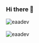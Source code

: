 ### Hi there 👋

<!--
**eaadev/eaadev** is a ✨ _special_ ✨ repository because its `README.md` (this file) appears on your GitHub profile.

Here are some ideas to get you started:

- 🔭 I’m currently working to improve myself
- 🌱 I’m currently learning ...
- 👯 I’m looking to collaborate on ...
- 🤔 I’m looking for help with ...
- 💬 Ask me about ...
- 📫 How to reach me: @eaaa26
- ⚡ Fun fact: I love memes👀
-->

<div>
  <img align="center" src="https://github-readme-stats.vercel.app/api?username=eaadev&show_icons=true&theme=dark" alt="eaadev" />
<div/>
<br />
  
<div>
  <img align="center" src="https://github-readme-stats.vercel.app/api/top-langs/?username=eaadev&layout=compact&hide=html&theme=dark" alt="eaadev" />
<div/>
<br />
